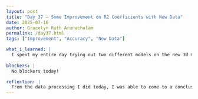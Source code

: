 ```yaml
---
layout: post
title: "Day 37 – Some Improvement on R2 Coefficients with New Data"
date: 2025-07-16
author: Gracelyn Ruth Arunachalam
permalink: /day37.html
tags: ["Improvement", "Accuracy", "New Data"]

what_i_learned: |
  I spent my entire day trying out two different models on the new 30 minute data we obtained from our mentor today. This new data had a couple more points - 13000, which gave us much better results when training our models on the data we had. On my first try with Random Forest, the model yeilded an R2 coefficient of 0.6 and Gradient Boosting had an R2 of 0.75. These results seamed very pleasing and almost accurate. I was also able to visualize the data we got and discovered that our model is good at predicting lower concentrations of PM2.5 but does a bad job when it comes to greater values of pollution.
  
blockers: |
  No blockers today!

reflection: |
  From the data processing I did today, I was able to come to a conclusion that our data was much more helpful.
---
```

